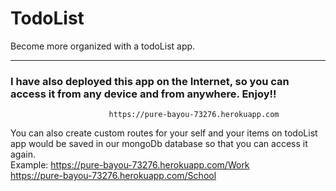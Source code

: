 # TodoList
Become more organized with a todoList app.

***
### I have also deployed this app on the Internet, so you can access it from any device and from anywhere. Enjoy!! 
                          https://pure-bayou-73276.herokuapp.com

You can also create custom routes for your self and your items on todoList app would be saved in our mongoDb database so that you can access it again. </br>
Example: https://pure-bayou-73276.herokuapp.com/Work <br />
         https://pure-bayou-73276.herokuapp.com/School 
